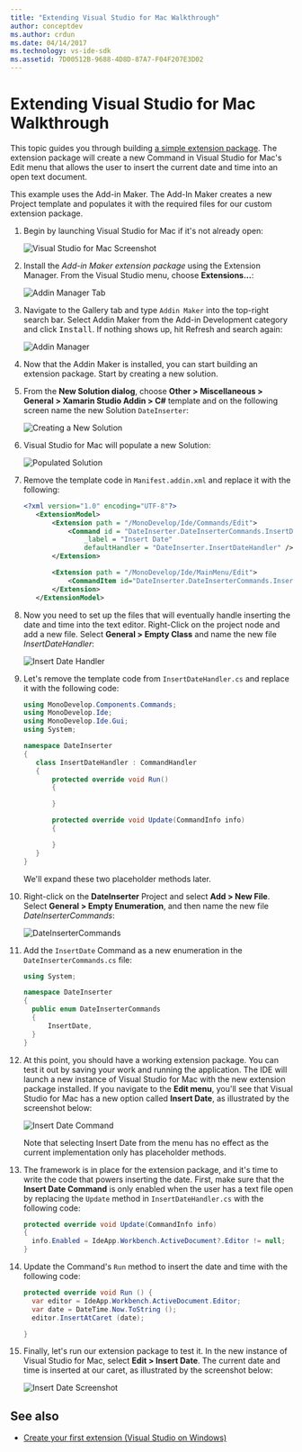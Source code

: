 ```yaml
---
title: "Extending Visual Studio for Mac Walkthrough"
author: conceptdev
ms.author: crdun
ms.date: 04/14/2017
ms.technology: vs-ide-sdk
ms.assetid: 7D00512B-9688-4D8D-87A7-F04F207E3D02
---
```


# Extending Visual Studio for Mac Walkthrough

This topic guides you through building [a simple extension package](https://github.com/mjh4/AddIns/tree/master/DateInserter). The extension package will create a new Command in Visual Studio for Mac's Edit menu that allows the user to insert the current date and time into an open text document.

This example uses the Add-in Maker. The Add-In Maker creates a new Project template and populates it with the required files for our custom extension package.

1. Begin by launching Visual Studio for Mac if it's not already open:

   ![Visual Studio for Mac Screenshot](media/extending-visual-studio-mac-addin3.png)

2. Install the _Add-in Maker extension package_ using the Extension Manager. From the Visual Studio menu, choose **Extensions...**:

   ![Addin Manager Tab](media/extending-visual-studio-mac-addin4.png)

3. Navigate to the Gallery tab and type `Addin Maker` into the top-right search bar. Select Addin Maker from the Add-in Development category and click <kbd>Install</kbd>. If nothing shows up, hit Refresh and search again:

   ![Addin Manager](media/extending-visual-studio-mac-addin5.png)

4. Now that the Addin Maker is installed, you can start building an extension package. Start by creating a new solution.

5. From the **New Solution dialog**, choose **Other > Miscellaneous > General > Xamarin Studio Addin > C#** template and on the following screen name the new Solution `DateInserter`:

   ![Creating a New Solution](media/extending-visual-studio-mac-addin7New.png)

6. Visual Studio for Mac will populate a new Solution:

   ![Populated Solution](media/extending-visual-studio-mac-addin8.png)

7. Remove the template code in `Manifest.addin.xml` and replace it with the following:

   ```xml
   <?xml version="1.0" encoding="UTF-8"?>
      <ExtensionModel>
          <Extension path = "/MonoDevelop/Ide/Commands/Edit">
              <Command id = "DateInserter.DateInserterCommands.InsertDate"
                  _label = "Insert Date"
                  defaultHandler = "DateInserter.InsertDateHandler" />
          </Extension>

          <Extension path = "/MonoDevelop/Ide/MainMenu/Edit">
              <CommandItem id="DateInserter.DateInserterCommands.InsertDate" />
          </Extension>
      </ExtensionModel>
   ```

8. Now you need to set up the files that will eventually handle inserting the date and time into the text editor. Right-Click on the project node and add a new file. Select **General > Empty Class** and name the new file *InsertDateHandler*:

   ![Insert Date Handler](media/extending-visual-studio-mac-addin9.png)

9. Let's remove the template code from `InsertDateHandler.cs` and replace it with the following code:

   ```cs
   using MonoDevelop.Components.Commands;
   using MonoDevelop.Ide;
   using MonoDevelop.Ide.Gui;
   using System;

   namespace DateInserter
   {
      class InsertDateHandler : CommandHandler
      {
          protected override void Run()
          {

          }

          protected override void Update(CommandInfo info)
          {

          }
      }
   }
   ```

   We'll expand these two placeholder methods later.

10. Right-click on the **DateInserter** Project and select **Add > New File**. Select **General > Empty Enumeration**, and then name the new file *DateInserterCommands*:

    ![DateInserterCommands](media/extending-visual-studio-mac-addin10.png)

11. Add the `InsertDate` Command as a new enumeration in the `DateInserterCommands.cs` file:

    ``` cs
    using System;

    namespace DateInserter
    {
      public enum DateInserterCommands
      {
          InsertDate,
      }
    }
    ```

12. At this point, you should have a working extension package. You can test it out by saving your work and running the application. The IDE will launch a new instance of Visual Studio for Mac with the new extension package installed. If you navigate to the **Edit menu**, you'll see that Visual Studio for Mac has a new option called **Insert Date**, as illustrated by the screenshot below:

    ![Insert Date Command](media/extending-visual-studio-mac-addin11.png)

    Note that selecting Insert Date from the menu has no effect as the current implementation only has placeholder methods.

13. The framework is in place for the extension package, and it's time to write the code that powers inserting the date. First, make sure that the **Insert Date Command** is only enabled when the user has a text file open by replacing the `Update` method in `InsertDateHandler.cs` with the following code:

    ```cs
    protected override void Update(CommandInfo info)
    {
      info.Enabled = IdeApp.Workbench.ActiveDocument?.Editor != null;
    }
    ```

14. Update the Command's `Run` method to insert the date and time with the following code:

    ``` cs
    protected override void Run () {
      var editor = IdeApp.Workbench.ActiveDocument.Editor;
      var date = DateTime.Now.ToString ();
      editor.InsertAtCaret (date);

    }
    ```

15. Finally, let's run our extension package to test it. In the new instance of Visual Studio for Mac, select **Edit > Insert Date**. The current date and time is inserted at our caret, as illustrated by the screenshot below:

    ![Insert Date Screenshot](media/extending-visual-studio-mac-addin12.png)

## See also

- [Create your first extension (Visual Studio on Windows)](/visualstudio/extensibility/extensibility-hello-world)